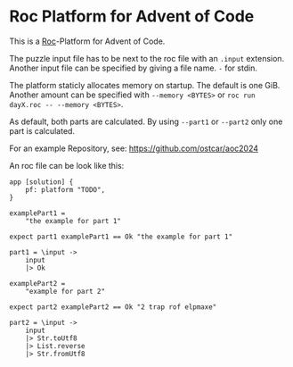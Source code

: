 # Roc Platform for Advent of Code

This is a [Roc](https://www.roc-lang.org/)-Platform for Advent of Code.

The puzzle input file has to be next to the roc file with an `.input` extension.
Another input file can be specified by giving a file name. `-` for stdin.

The platform staticly allocates memory on startup. The default is one GiB.
Another amount can be specified with `--memory <BYTES>` or `roc run dayX.roc -- --memory <BYTES>`.

As default, both parts are calculated. By using `--part1` or `--part2` only one
part is calculated.

For an example Repository, see: https://github.com/ostcar/aoc2024

An roc file can be look like this:

```roc
app [solution] {
    pf: platform "TODO",
}

examplePart1 =
    "the example for part 1"

expect part1 examplePart1 == Ok "the example for part 1"

part1 = \input ->
    input
    |> Ok

examplePart2 =
    "example for part 2"

expect part2 examplePart2 == Ok "2 trap rof elpmaxe"

part2 = \input ->
    input
    |> Str.toUtf8
    |> List.reverse
    |> Str.fromUtf8
```
